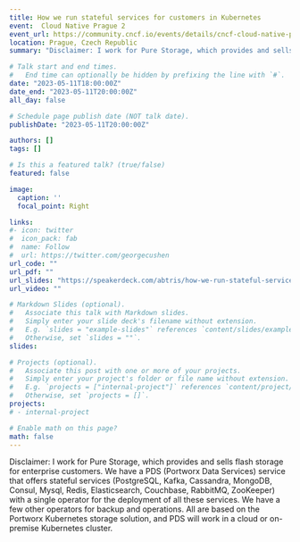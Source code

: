```yaml
---
title: How we run stateful services for customers in Kubernetes
event:  Cloud Native Prague 2
event_url: https://community.cncf.io/events/details/cncf-cloud-native-prague-presents-cloud-native-prague-2/
location: Prague, Czech Republic
summary: "Disclaimer: I work for Pure Storage, which provides and sells flash storage for enterprise customers. We have a PDS (Portworx Data Services) service that offers stateful services (PostgreSQL, Kafka, Cassandra, MongoDB, Consul, Mysql, Redis, Elasticsearch, Couchbase, RabbitMQ, ZooKeeper) with a single operator for the deployment of all these services. We have a few other operators for backup and operations. All are based on the Portworx Kubernetes storage solution, and PDS will work in a cloud or on-premise Kubernetes cluster."

# Talk start and end times.
#   End time can optionally be hidden by prefixing the line with `#`.
date: "2023-05-11T18:00:00Z"
date_end: "2023-05-11T20:00:00Z"
all_day: false

# Schedule page publish date (NOT talk date).
publishDate: "2023-05-11T20:00:00Z"

authors: []
tags: []

# Is this a featured talk? (true/false)
featured: false

image:
  caption: ''
  focal_point: Right

links:
#- icon: twitter
#  icon_pack: fab
#  name: Follow
#  url: https://twitter.com/georgecushen
url_code: ""
url_pdf: ""
url_slides: "https://speakerdeck.com/abtris/how-we-run-stateful-services-for-customers-in-kubernetes"
url_video: ""

# Markdown Slides (optional).
#   Associate this talk with Markdown slides.
#   Simply enter your slide deck's filename without extension.
#   E.g. `slides = "example-slides"` references `content/slides/example-slides.md`.
#   Otherwise, set `slides = ""`.
slides:

# Projects (optional).
#   Associate this post with one or more of your projects.
#   Simply enter your project's folder or file name without extension.
#   E.g. `projects = ["internal-project"]` references `content/project/deep-learning/index.md`.
#   Otherwise, set `projects = []`.
projects:
# - internal-project

# Enable math on this page?
math: false
---
```


Disclaimer: I work for Pure Storage, which provides and sells flash storage for enterprise customers. We have a PDS (Portworx Data Services) service that offers stateful services (PostgreSQL, Kafka, Cassandra, MongoDB, Consul, Mysql, Redis, Elasticsearch, Couchbase, RabbitMQ, ZooKeeper) with a single operator for the deployment of all these services. We have a few other operators for backup and operations. All are based on the Portworx Kubernetes storage solution, and PDS will work in a cloud or on-premise Kubernetes cluster.
